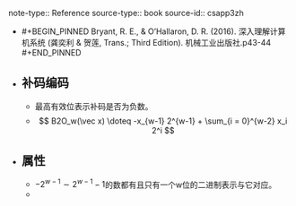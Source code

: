 note-type:: Reference
source-type:: book
source-id:: csapp3zh

- #+BEGIN_PINNED
  Bryant, R. E., & O’Hallaron, D. R. (2016). 深入理解计算机系统 (龚奕利 & 贺莲, Trans.; Third Edition). 机械工业出版社.p43-44
  #+END_PINNED
- ## 补码编码
	- 最高有效位表示补码是否为负数。
	- $$
	  B2O_w(\vec x) \doteq -x_{w-1} 2^{w-1} + \sum_{i = 0}^{w-2} x_i 2^i
	  $$
- ## 属性
	- $-2^{w-1} \sim 2^{w-1}-1$的数都有且只有一个w位的二进制表示与它对应。
	-
